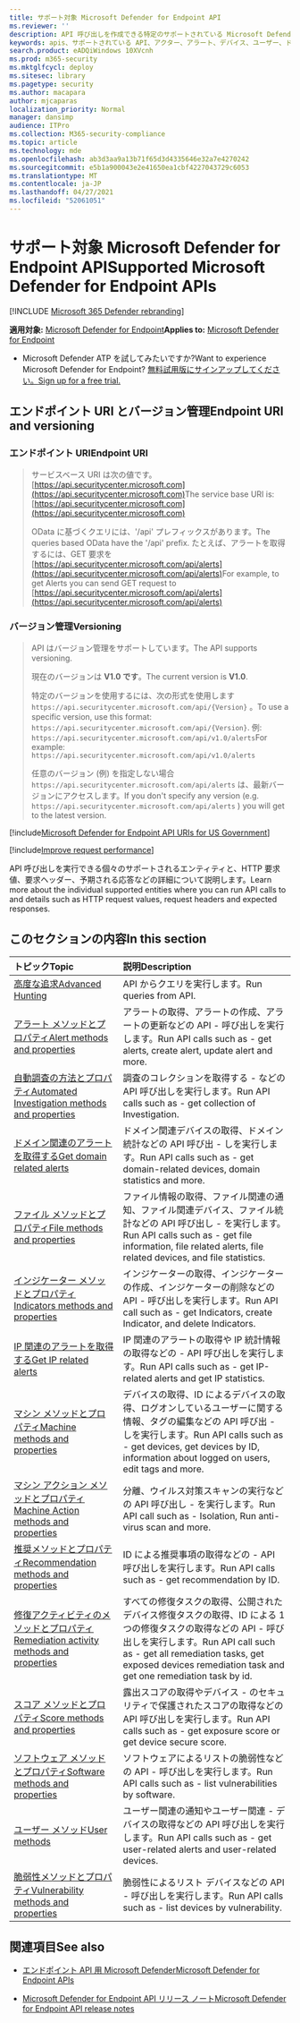 ```yaml
---
title: サポート対象 Microsoft Defender for Endpoint API
ms.reviewer: ''
description: API 呼び出しを作成できる特定のサポートされている Microsoft Defender for Endpoint エンティティについて説明します。
keywords: apis、サポートされている API、アクター、アラート、デバイス、ユーザー、ドメイン、IP、ファイル、高度なクエリ、高度な検索
search.product: eADQiWindows 10XVcnh
ms.prod: m365-security
ms.mktglfcycl: deploy
ms.sitesec: library
ms.pagetype: security
ms.author: macapara
author: mjcaparas
localization_priority: Normal
manager: dansimp
audience: ITPro
ms.collection: M365-security-compliance
ms.topic: article
ms.technology: mde
ms.openlocfilehash: ab3d3aa9a13b71f65d3d4335646e32a7e4270242
ms.sourcegitcommit: e5b1a900043e2e41650ea1cbf4227043729c6053
ms.translationtype: MT
ms.contentlocale: ja-JP
ms.lasthandoff: 04/27/2021
ms.locfileid: "52061051"
---
```

# <a name="supported-microsoft-defender-for-endpoint-apis"></a><span data-ttu-id="19a52-104">サポート対象 Microsoft Defender for Endpoint API</span><span class="sxs-lookup"><span data-stu-id="19a52-104">Supported Microsoft Defender for Endpoint APIs</span></span>

[!INCLUDE [Microsoft 365 Defender rebranding](../../includes/microsoft-defender.md)]

<span data-ttu-id="19a52-105">**適用対象:** [Microsoft Defender for Endpoint](https://go.microsoft.com/fwlink/?linkid=2154037)</span><span class="sxs-lookup"><span data-stu-id="19a52-105">**Applies to:** [Microsoft Defender for Endpoint](https://go.microsoft.com/fwlink/?linkid=2154037)</span></span>

- <span data-ttu-id="19a52-106">Microsoft Defender ATP を試してみたいですか?</span><span class="sxs-lookup"><span data-stu-id="19a52-106">Want to experience Microsoft Defender for Endpoint?</span></span> [<span data-ttu-id="19a52-107">無料試用版にサインアップしてください。</span><span class="sxs-lookup"><span data-stu-id="19a52-107">Sign up for a free trial.</span></span>](https://www.microsoft.com/microsoft-365/windows/microsoft-defender-atp?ocid=docs-wdatp-exposedapis-abovefoldlink)

## <a name="endpoint-uri-and-versioning"></a><span data-ttu-id="19a52-108">エンドポイント URI とバージョン管理</span><span class="sxs-lookup"><span data-stu-id="19a52-108">Endpoint URI and versioning</span></span>

### <a name="endpoint-uri"></a><span data-ttu-id="19a52-109">エンドポイント URI</span><span class="sxs-lookup"><span data-stu-id="19a52-109">Endpoint URI</span></span>

> <span data-ttu-id="19a52-110">サービスベース URI は次の値です。 [https://api.securitycenter.microsoft.com](https://api.securitycenter.microsoft.com)</span><span class="sxs-lookup"><span data-stu-id="19a52-110">The service base URI is: [https://api.securitycenter.microsoft.com](https://api.securitycenter.microsoft.com)</span></span>
>
> <span data-ttu-id="19a52-111">OData に基づくクエリには、'/api' プレフィックスがあります。</span><span class="sxs-lookup"><span data-stu-id="19a52-111">The queries based OData have the '/api' prefix.</span></span> <span data-ttu-id="19a52-112">たとえば、アラートを取得するには、GET 要求を [https://api.securitycenter.microsoft.com/api/alerts](https://api.securitycenter.microsoft.com/api/alerts)</span><span class="sxs-lookup"><span data-stu-id="19a52-112">For example, to get Alerts you can send GET request to [https://api.securitycenter.microsoft.com/api/alerts](https://api.securitycenter.microsoft.com/api/alerts)</span></span>

### <a name="versioning"></a><span data-ttu-id="19a52-113">バージョン管理</span><span class="sxs-lookup"><span data-stu-id="19a52-113">Versioning</span></span>

> <span data-ttu-id="19a52-114">API はバージョン管理をサポートしています。</span><span class="sxs-lookup"><span data-stu-id="19a52-114">The API supports versioning.</span></span>
>
> <span data-ttu-id="19a52-115">現在のバージョンは **V1.0 です**。</span><span class="sxs-lookup"><span data-stu-id="19a52-115">The current version is **V1.0**.</span></span>
>
> <span data-ttu-id="19a52-116">特定のバージョンを使用するには、次の形式を使用します `https://api.securitycenter.microsoft.com/api/{Version}` 。</span><span class="sxs-lookup"><span data-stu-id="19a52-116">To use a specific version, use this format: `https://api.securitycenter.microsoft.com/api/{Version}`.</span></span> <span data-ttu-id="19a52-117">例: `https://api.securitycenter.microsoft.com/api/v1.0/alerts`</span><span class="sxs-lookup"><span data-stu-id="19a52-117">For example: `https://api.securitycenter.microsoft.com/api/v1.0/alerts`</span></span>
>
> <span data-ttu-id="19a52-118">任意のバージョン (例) を指定しない場合 `https://api.securitycenter.microsoft.com/api/alerts` は、最新バージョンにアクセスします。</span><span class="sxs-lookup"><span data-stu-id="19a52-118">If you don't specify any version (e.g. `https://api.securitycenter.microsoft.com/api/alerts` ) you will get to the latest version.</span></span>

[!include[Microsoft Defender for Endpoint API URIs for US Government](../../includes/microsoft-defender-api-usgov.md)]

[!include[Improve request performance](../../includes/improve-request-performance.md)]

<span data-ttu-id="19a52-119">API 呼び出しを実行できる個々のサポートされるエンティティと、HTTP 要求値、要求ヘッダー、予期される応答などの詳細について説明します。</span><span class="sxs-lookup"><span data-stu-id="19a52-119">Learn more about the individual supported entities where you can run API calls to and details such as HTTP request values, request headers and expected responses.</span></span>

## <a name="in-this-section"></a><span data-ttu-id="19a52-120">このセクションの内容</span><span class="sxs-lookup"><span data-stu-id="19a52-120">In this section</span></span>

<span data-ttu-id="19a52-121">トピック</span><span class="sxs-lookup"><span data-stu-id="19a52-121">Topic</span></span> | <span data-ttu-id="19a52-122">説明</span><span class="sxs-lookup"><span data-stu-id="19a52-122">Description</span></span>
:---|:---
[<span data-ttu-id="19a52-123">高度な追求</span><span class="sxs-lookup"><span data-stu-id="19a52-123">Advanced Hunting</span></span>](run-advanced-query-api.md) | <span data-ttu-id="19a52-124">API からクエリを実行します。</span><span class="sxs-lookup"><span data-stu-id="19a52-124">Run queries from API.</span></span>
[<span data-ttu-id="19a52-125">アラート メソッドとプロパティ</span><span class="sxs-lookup"><span data-stu-id="19a52-125">Alert methods and properties</span></span>](alerts.md) | <span data-ttu-id="19a52-126">アラートの取得、アラートの作成、アラートの更新などの API \- 呼び出しを実行します。</span><span class="sxs-lookup"><span data-stu-id="19a52-126">Run API calls such as \- get alerts, create alert, update alert and more.</span></span>
[<span data-ttu-id="19a52-127">自動調査の方法とプロパティ</span><span class="sxs-lookup"><span data-stu-id="19a52-127">Automated Investigation methods and properties</span></span>](investigation.md) | <span data-ttu-id="19a52-128">調査のコレクションを取得する \- などの API 呼び出しを実行します。</span><span class="sxs-lookup"><span data-stu-id="19a52-128">Run API calls such as \- get collection of Investigation.</span></span>
[<span data-ttu-id="19a52-129">ドメイン関連のアラートを取得する</span><span class="sxs-lookup"><span data-stu-id="19a52-129">Get domain related alerts</span></span>](get-domain-related-alerts.md) | <span data-ttu-id="19a52-130">ドメイン関連デバイスの取得、ドメイン統計などの API 呼び出 \- しを実行します。</span><span class="sxs-lookup"><span data-stu-id="19a52-130">Run API calls such as \- get domain-related devices, domain statistics and more.</span></span>
[<span data-ttu-id="19a52-131">ファイル メソッドとプロパティ</span><span class="sxs-lookup"><span data-stu-id="19a52-131">File methods and properties</span></span>](files.md) | <span data-ttu-id="19a52-132">ファイル情報の取得、ファイル関連の通知、ファイル関連デバイス、ファイル統計などの API 呼び出し \- を実行します。</span><span class="sxs-lookup"><span data-stu-id="19a52-132">Run API calls such as \- get file information, file related alerts, file related devices, and file statistics.</span></span>
[<span data-ttu-id="19a52-133">インジケーター メソッドとプロパティ</span><span class="sxs-lookup"><span data-stu-id="19a52-133">Indicators methods and properties</span></span>](ti-indicator.md) | <span data-ttu-id="19a52-134">インジケーターの取得、インジケーターの作成、インジケーターの削除などの API \- 呼び出しを実行します。</span><span class="sxs-lookup"><span data-stu-id="19a52-134">Run API call such as \- get Indicators, create Indicator, and delete Indicators.</span></span>
[<span data-ttu-id="19a52-135">IP 関連のアラートを取得する</span><span class="sxs-lookup"><span data-stu-id="19a52-135">Get IP related alerts</span></span>](get-ip-related-alerts.md) | <span data-ttu-id="19a52-136">IP 関連のアラートの取得や IP 統計情報の取得などの \- API 呼び出しを実行します。</span><span class="sxs-lookup"><span data-stu-id="19a52-136">Run API calls such as \- get IP-related alerts and get IP statistics.</span></span>
[<span data-ttu-id="19a52-137">マシン メソッドとプロパティ</span><span class="sxs-lookup"><span data-stu-id="19a52-137">Machine methods and properties</span></span>](machine.md) | <span data-ttu-id="19a52-138">デバイスの取得、ID によるデバイスの取得、ログオンしているユーザーに関する情報、タグの編集などの API 呼び出 \- しを実行します。</span><span class="sxs-lookup"><span data-stu-id="19a52-138">Run API calls such as \- get devices, get devices by ID, information about logged on users, edit tags and more.</span></span>
[<span data-ttu-id="19a52-139">マシン アクション メソッドとプロパティ</span><span class="sxs-lookup"><span data-stu-id="19a52-139">Machine Action methods and properties</span></span>](machineaction.md) | <span data-ttu-id="19a52-140">分離、ウイルス対策スキャンの実行などの API 呼び出し \- を実行します。</span><span class="sxs-lookup"><span data-stu-id="19a52-140">Run API call such as \- Isolation, Run anti-virus scan and more.</span></span>
[<span data-ttu-id="19a52-141">推奨メソッドとプロパティ</span><span class="sxs-lookup"><span data-stu-id="19a52-141">Recommendation methods and properties</span></span>](recommendation.md) | <span data-ttu-id="19a52-142">ID による推奨事項の取得などの \- API 呼び出しを実行します。</span><span class="sxs-lookup"><span data-stu-id="19a52-142">Run API calls such as \- get recommendation by ID.</span></span>
[<span data-ttu-id="19a52-143">修復アクティビティのメソッドとプロパティ</span><span class="sxs-lookup"><span data-stu-id="19a52-143">Remediation activity methods and properties</span></span>](get-remediation-methods-properties.md) | <span data-ttu-id="19a52-144">すべての修復タスクの取得、公開されたデバイス修復タスクの取得、ID による 1 つの修復タスクの取得などの API \- 呼び出しを実行します。</span><span class="sxs-lookup"><span data-stu-id="19a52-144">Run API call such as \- get all remediation tasks, get exposed devices remediation task and get one remediation task by id.</span></span>
[<span data-ttu-id="19a52-145">スコア メソッドとプロパティ</span><span class="sxs-lookup"><span data-stu-id="19a52-145">Score methods and properties</span></span>](score.md) | <span data-ttu-id="19a52-146">露出スコアの取得やデバイス \- のセキュリティで保護されたスコアの取得などの API 呼び出しを実行します。</span><span class="sxs-lookup"><span data-stu-id="19a52-146">Run API calls such as \- get exposure score or get device secure score.</span></span>
[<span data-ttu-id="19a52-147">ソフトウェア メソッドとプロパティ</span><span class="sxs-lookup"><span data-stu-id="19a52-147">Software methods and properties</span></span>](software.md) | <span data-ttu-id="19a52-148">ソフトウェアによるリストの脆弱性などの API \- 呼び出しを実行します。</span><span class="sxs-lookup"><span data-stu-id="19a52-148">Run API calls such as \- list vulnerabilities by software.</span></span>
[<span data-ttu-id="19a52-149">ユーザー メソッド</span><span class="sxs-lookup"><span data-stu-id="19a52-149">User methods</span></span>](user.md) | <span data-ttu-id="19a52-150">ユーザー関連の通知やユーザー関連 \- デバイスの取得などの API 呼び出しを実行します。</span><span class="sxs-lookup"><span data-stu-id="19a52-150">Run API calls such as \- get user-related alerts and user-related devices.</span></span>
[<span data-ttu-id="19a52-151">脆弱性メソッドとプロパティ</span><span class="sxs-lookup"><span data-stu-id="19a52-151">Vulnerability methods and properties</span></span>](vulnerability.md) | <span data-ttu-id="19a52-152">脆弱性によるリスト デバイスなどの API \- 呼び出しを実行します。</span><span class="sxs-lookup"><span data-stu-id="19a52-152">Run API calls such as \- list devices by vulnerability.</span></span>

## <a name="see-also"></a><span data-ttu-id="19a52-153">関連項目</span><span class="sxs-lookup"><span data-stu-id="19a52-153">See also</span></span>

- [<span data-ttu-id="19a52-154">エンドポイント API 用 Microsoft Defender</span><span class="sxs-lookup"><span data-stu-id="19a52-154">Microsoft Defender for Endpoint APIs</span></span>](apis-intro.md)

- [<span data-ttu-id="19a52-155">Microsoft Defender for Endpoint API リリース ノート</span><span class="sxs-lookup"><span data-stu-id="19a52-155">Microsoft Defender for Endpoint API release notes</span></span>](api-release-notes.md)
